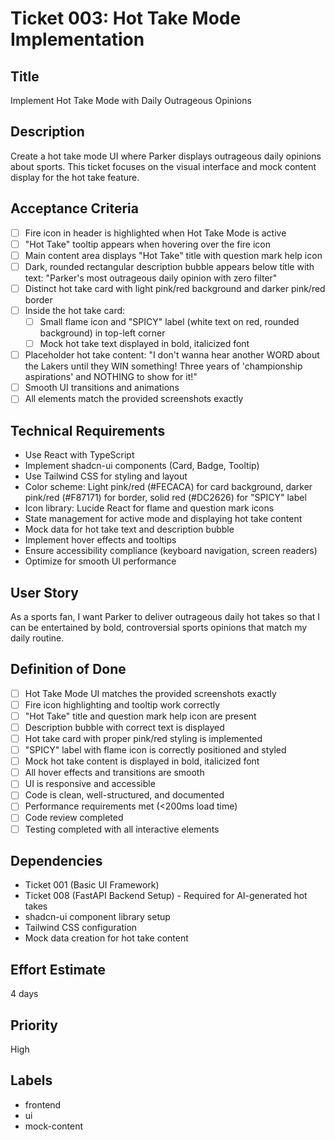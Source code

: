 # Ticket 003: Hot Take Mode Implementation

## Title
Implement Hot Take Mode with Daily Outrageous Opinions

## Description
Create a hot take mode UI where Parker displays outrageous daily opinions about sports. This ticket focuses on the visual interface and mock content display for the hot take feature.

## Acceptance Criteria
- [ ] Fire icon in header is highlighted when Hot Take Mode is active
- [ ] "Hot Take" tooltip appears when hovering over the fire icon
- [ ] Main content area displays "Hot Take" title with question mark help icon
- [ ] Dark, rounded rectangular description bubble appears below title with text: "Parker's most outrageous daily opinion with zero filter"
- [ ] Distinct hot take card with light pink/red background and darker pink/red border
- [ ] Inside the hot take card:
  - [ ] Small flame icon and "SPICY" label (white text on red, rounded background) in top-left corner
  - [ ] Mock hot take text displayed in bold, italicized font
- [ ] Placeholder hot take content: "I don't wanna hear another WORD about the Lakers until they WIN something! Three years of 'championship aspirations' and NOTHING to show for it!"
- [ ] Smooth UI transitions and animations
- [ ] All elements match the provided screenshots exactly

## Technical Requirements
- Use React with TypeScript
- Implement shadcn-ui components (Card, Badge, Tooltip)
- Use Tailwind CSS for styling and layout
- Color scheme: Light pink/red (#FECACA) for card background, darker pink/red (#F87171) for border, solid red (#DC2626) for "SPICY" label
- Icon library: Lucide React for flame and question mark icons
- State management for active mode and displaying hot take content
- Mock data for hot take text and description bubble
- Implement hover effects and tooltips
- Ensure accessibility compliance (keyboard navigation, screen readers)
- Optimize for smooth UI performance

## User Story
As a sports fan, I want Parker to deliver outrageous daily hot takes so that I can be entertained by bold, controversial sports opinions that match my daily routine.

## Definition of Done
- [ ] Hot Take Mode UI matches the provided screenshots exactly
- [ ] Fire icon highlighting and tooltip work correctly
- [ ] "Hot Take" title and question mark help icon are present
- [ ] Description bubble with correct text is displayed
- [ ] Hot take card with proper pink/red styling is implemented
- [ ] "SPICY" label with flame icon is correctly positioned and styled
- [ ] Mock hot take content is displayed in bold, italicized font
- [ ] All hover effects and transitions are smooth
- [ ] UI is responsive and accessible
- [ ] Code is clean, well-structured, and documented
- [ ] Performance requirements met (<200ms load time)
- [ ] Code review completed
- [ ] Testing completed with all interactive elements

## Dependencies
- Ticket 001 (Basic UI Framework)
- Ticket 008 (FastAPI Backend Setup) - Required for AI-generated hot takes
- shadcn-ui component library setup
- Tailwind CSS configuration
- Mock data creation for hot take content

## Effort Estimate
4 days

## Priority
High

## Labels
- frontend
- ui
- mock-content

